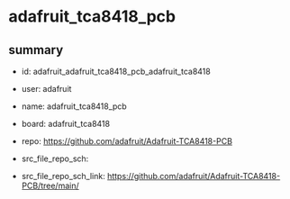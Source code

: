 # adafruit_tca8418_pcb
 
## summary 
* id: adafruit_adafruit_tca8418_pcb_adafruit_tca8418
* user: adafruit
* name: adafruit_tca8418_pcb
* board: adafruit_tca8418
* repo: https://github.com/adafruit/Adafruit-TCA8418-PCB



* src_file_repo_sch: 
* src_file_repo_sch_link: https://github.com/adafruit/Adafruit-TCA8418-PCB/tree/main/





